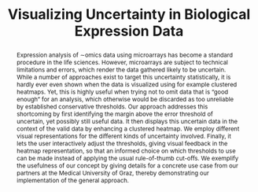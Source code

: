 ---
layout: publication
title: "Visualizing Uncertainty in Biological Expression Data"
key: 2012_vda_uncertainty
permalink: /publications/2012_vda_uncertainty/
type: paper


shortname: enRoute
image: 2012_vda_uncertainty.png

authors:
- Clemens Holzhüter
- lex
- schmalstieg
- Hans-Jörg Schulz
- Heidrun Schumann
- streit

# Include a shortened name for the journal or conference/proceedings
journal-short: VDA
year: 2012

bibentry: inproceedings
bib:
  booktitle: Proceedings of the SPIE Conference on Visualization and Data Analysis (VDA '12)
  doi: 10.1117/12.908516
  volume: 8294
  pages: 82940O-82940O-11

award:
note: 

project:

video:
preview-video: 


pdf: 2012_vda_uncertainty.pdf
supplement:


abstract: "
<p>Expression analysis of ∼omics data using microarrays has become a standard procedure in the life sciences. However, microarrays are subject to technical limitations and errors, which render the data gathered likely to be uncertain. While a number of approaches exist to target this uncertainty statistically, it is hardly ever even shown when the data is visualized using for example clustered heatmaps. Yet, this is highly useful when trying not to omit data that is “good enough” for an analysis, which otherwise would be discarded as too unreliable by established conservative thresholds. Our approach addresses this shortcoming by first identifying the margin above the error threshold of uncertain, yet possibly still useful data. It then displays this uncertain data in the context of the valid data by enhancing a clustered heatmap. We employ different visual representations for the different kinds of uncertainty involved. Finally, it lets the user interactively adjust the thresholds, giving visual feedback in the heatmap representation, so that an informed choice on which thresholds to use can be made instead of applying the usual rule-of-thumb cut-offs. We exemplify the usefulness of our concept by giving details for a concrete use case from our partners at the Medical University of Graz, thereby demonstrating our implementation of the general approach.</p>"


---